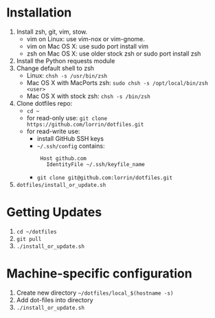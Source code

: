 # Installation

1. Install zsh, git, vim, stow.
    - vim on Linux: use vim-nox or vim-gnome.
    - vim on Mac OS X: use sudo port install vim
    - zsh on Mac OS X: use older stock zsh or sudo port install zsh
1. Install the Python requests module
1. Change default shell to zsh
    - Linux: `chsh -s /usr/bin/zsh`
    - Mac OS X with MacPorts zsh: `sudo chsh -s /opt/local/bin/zsh <user>`
    - Mac OS X with stock zsh: `chsh -s /bin/zsh`
1. Clone dotfiles repo:
    - `cd ~`
    - for read-only use: `git clone https://github.com/lorrin/dotfiles.git`
    - for read-write use:
        - install GitHub SSH keys
        - `~/.ssh/config` contains:
           ```
            Host github.com
              IdentityFile ~/.ssh/keyfile_name
            ```
        - `git clone git@github.com:lorrin/dotfiles.git`
1. `dotfiles/install_or_update.sh`

# Getting Updates
1. `cd ~/dotfiles`
1. `git pull`
1. `./install_or_update.sh`

# Machine-specific configuration
1. Create new directory `~/dotfiles/local_$(hostname -s)`
1. Add dot-files into directory
1. `./install_or_update.sh`
